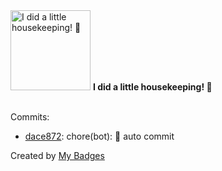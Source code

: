 <img src="https://my-badges.github.io/my-badges/chore-commit.png" alt="I did a little housekeeping! 🧹" title="I did a little housekeeping! 🧹" width="128">
<strong>I did a little housekeeping! 🧹</strong>
<br><br>

Commits:

- <a href="https://github.com/WinJayX/015.BaseServ/commit/dace87200c15f41d109466db421c4d666ccd689c">dace872</a>: chore(bot): 🐐 auto commit


Created by <a href="https://github.com/my-badges/my-badges">My Badges</a>